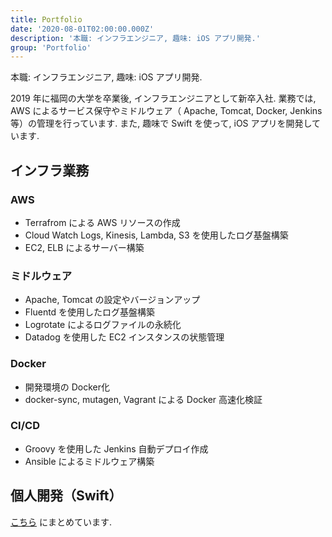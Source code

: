 ```yaml
---
title: Portfolio
date: '2020-08-01T02:00:00.000Z'
description: '本職: インフラエンジニア, 趣味: iOS アプリ開発.'
group: 'Portfolio'
---
```


本職: インフラエンジニア, 趣味: iOS アプリ開発.

2019 年に福岡の大学を卒業後, インフラエンジニアとして新卒入社.
業務では, AWS によるサービス保守やミドルウェア（ Apache, Tomcat, Docker, Jenkins 等）の管理を行っています.
また, 趣味で Swift を使って, iOS アプリを開発しています.

## インフラ業務

### AWS

- Terrafrom による AWS リソースの作成
- Cloud Watch Logs, Kinesis, Lambda, S3 を使用したログ基盤構築
- EC2, ELB によるサーバー構築

### ミドルウェア

- Apache, Tomcat の設定やバージョンアップ
- Fluentd を使用したログ基盤構築
- Logrotate によるログファイルの永続化
- Datadog を使用した EC2 インスタンスの状態管理

### Docker

- 開発環境の Docker化
- docker-sync, mutagen, Vagrant による Docker 高速化検証

### CI/CD

- Groovy を使用した Jenkins 自動デプロイ作成
- Ansible によるミドルウェア構築

## 個人開発（Swift）

[こちら](/projects/) にまとめています.
